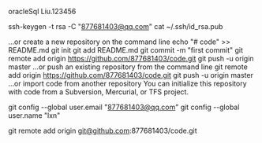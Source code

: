 oracleSql
Liu.123456

ssh-keygen -t rsa -C "877681403@qq.com"
cat ~/.ssh/id_rsa.pub

…or create a new repository on the command line
echo "# code" >> README.md
git init
git add README.md
git commit -m "first commit"
git remote add origin https://github.com/877681403/code.git
git push -u origin master
…or push an existing repository from the command line
git remote add origin https://github.com/877681403/code.git
git push -u origin master
…or import code from another repository
You can initialize this repository with code from a Subversion, Mercurial, or TFS project.

  git config --global user.email "877681403@qq.com"
  git config --global user.name "lxn"

git remote add origin git@github.com:877681403/code.git
